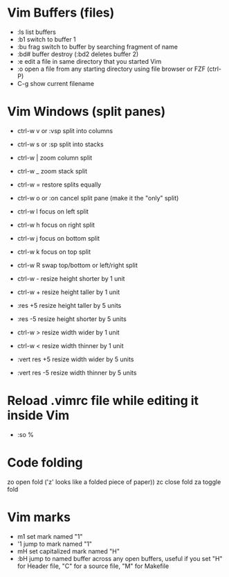 # Vim Buffers (files)
  * :ls       list buffers
  * :b1       switch to buffer 1
  * :bu frag  switch to buffer by searching fragment of name
  * :bd#      buffer destroy (:bd2 deletes buffer 2)
  * :e        edit a file in same directory that you started Vim
  * :o        open a file from any starting directory using file browser or               FZF (ctrl-P)
  * C-g       show current filename

# Vim Windows (split panes)
  * ctrl-w v or :vsp    split into columns
  * ctrl-w s or :sp     split into stacks
  * ctrl-w |            zoom column split
  * ctrl-w _            zoom stack split
  * ctrl-w =            restore splits equally
  * ctrl-w o or :on     cancel split pane (make it the "only" split)

  * ctrl-w l            focus on left split
  * ctrl-w h            focus on right split
  * ctrl-w j            focus on bottom split
  * ctrl-w k            focus on top split

  * ctrl-w R            swap top/bottom or left/right split

  * ctrl-w -            resize height shorter by 1 unit
  * ctrl-w +            resize height taller by 1 unit
  * :res +5             resize height taller by 5 units
  * :res -5             resize height shorter by 5 units

  * ctrl-w >            resize width wider by 1 unit
  * ctrl-w <            resize width thinner by 1 unit
  * :vert res +5        resize width wider by 5 units
  * :vert res -5        resize width thinner by 5 units

# Reload .vimrc file while editing it inside Vim
  * :so %

# Code folding
zo                      open fold ('z' looks like a folded piece of paper))
zc                      close fold
za                      toggle fold

# Vim marks
  * m1                  set mark named "1"
  * '1                  jump to mark named "1"
  * mH                  set capitalized mark named "H"
  * :bH                 jump to named buffer across any open buffers,
                        useful if you set "H" for Header file, "C" for
                        a source file, "M" for Makefile

